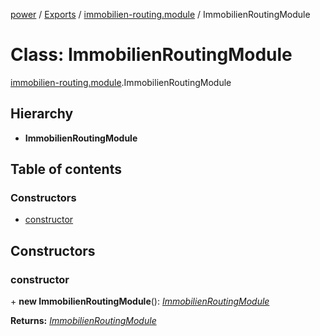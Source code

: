 [power](../doc.md) / [Exports](../modules.md) / [immobilien-routing.module](../modules/immobilien-routing.immobilien_routing_module.md) / ImmobilienRoutingModule

# Class: ImmobilienRoutingModule

[immobilien-routing.module](../modules/immobilien-routing.immobilien_routing_module.md).ImmobilienRoutingModule

## Hierarchy

* **ImmobilienRoutingModule**

## Table of contents

### Constructors

- [constructor](immobilien-routing.module.immobilienroutingmodule.md#constructor)

## Constructors

### constructor

\+ **new ImmobilienRoutingModule**(): [*ImmobilienRoutingModule*](immobilien-routing.module.immobilienroutingmodule.md)

**Returns:** [*ImmobilienRoutingModule*](immobilien-routing.module.immobilienroutingmodule.md)
